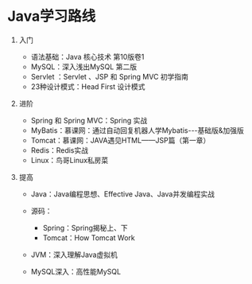 # Java学习路线

1. 入门

   - 语法基础：Java 核心技术 第10版卷1
   - MySQL：深入浅出MySQL 第二版
   - Servlet ：Servlet 、JSP 和 Spring MVC 初学指南
   - 23种设计模式：Head First 设计模式

2. 进阶

   - Spring 和 Spring MVC：Spring 实战
   - MyBatis：慕课网：通过自动回复机器人学Mybatis---基础版&加强版
   - Tomcat：慕课网：JAVA遇见HTML——JSP篇（第一章）
   - Redis：Redis实战
   - Linux：鸟哥Linux私房菜

3. 提高

   - Java：Java编程思想、Effective Java、Java并发编程实战

   - 源码：

     - Spring：Spring揭秘上、下
     - Tomcat：How Tomcat Work

   - JVM：深入理解Java虚拟机

   - MySQL深入：高性能MySQL

     
